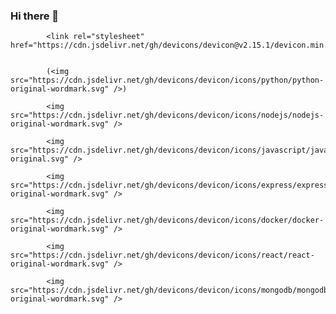 ### Hi there 👋

<!--
**vb48/vb48** is a ✨ _special_ ✨ repository because its `README.md` (this file) appears on your GitHub profile.

Here are some ideas to get you started:

- 🔭 I’m currently working on ...
- 🌱 I’m currently learning ...
- 👯 I’m looking to collaborate on ...
- 🤔 I’m looking for help with ...
- 💬 Ask me about ...
- 📫 How to reach me: ...
- 😄 Pronouns: ...
- ⚡ Fun fact: ...
-->


            <link rel="stylesheet" href="https://cdn.jsdelivr.net/gh/devicons/devicon@v2.15.1/devicon.min.css">
            
            
            (<img src="https://cdn.jsdelivr.net/gh/devicons/devicon/icons/python/python-original-wordmark.svg" />)
          
            <img src="https://cdn.jsdelivr.net/gh/devicons/devicon/icons/nodejs/nodejs-original-wordmark.svg" />
          
            <img src="https://cdn.jsdelivr.net/gh/devicons/devicon/icons/javascript/javascript-original.svg" />
          
            <img src="https://cdn.jsdelivr.net/gh/devicons/devicon/icons/express/express-original-wordmark.svg" />
          
            <img src="https://cdn.jsdelivr.net/gh/devicons/devicon/icons/docker/docker-original-wordmark.svg" />
          
            <img src="https://cdn.jsdelivr.net/gh/devicons/devicon/icons/react/react-original-wordmark.svg" />
          
            <img src="https://cdn.jsdelivr.net/gh/devicons/devicon/icons/mongodb/mongodb-original-wordmark.svg" />
          
